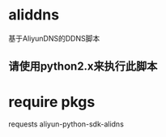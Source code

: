 # aliddns
基于AliyunDNS的DDNS脚本

## 请使用python2.x来执行此脚本
# require pkgs
requests
aliyun-python-sdk-alidns

